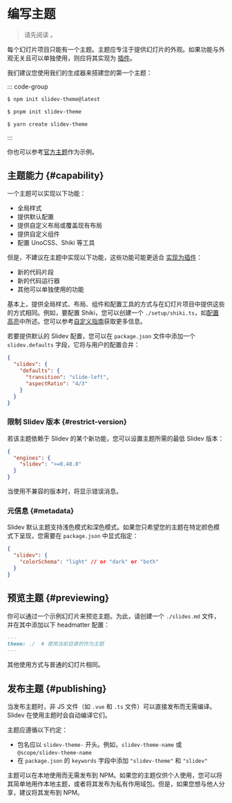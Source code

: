 # 编写主题

> 请先阅读 <LinkInline link="guide/theme-addon" />。

每个幻灯片项目只能有一个主题。主题应专注于提供幻灯片的外观。如果功能与外观无关且可以单独使用，则应将其实现为 [插件](./write-addon)。

我们建议您使用我们的生成器来搭建您的第一个主题：

::: code-group

```bash [npm]
$ npm init slidev-theme@latest
```

```bash [pnpm]
$ pnpm init slidev-theme
```

```bash [yarn]
$ yarn create slidev-theme
```

:::

你也可以参考[官方主题](../resources/theme-gallery#official-themes)作为示例。

## 主题能力 {#capability}

一个主题可以实现以下功能：

- 全局样式
- 提供默认配置
- 提供自定义布局或覆盖现有布局
- 提供自定义组件
- 配置 UnoCSS、Shiki 等工具

但是，不建议在主题中实现以下功能，这些功能可能更适合 [实现为插件](./write-addon)：

- 新的代码片段
- 新的代码运行器
- 其他可以单独使用的功能

基本上，提供全局样式、布局、组件和配置工具的方式与在幻灯片项目中提供这些的方式相同。例如，要配置 Shiki，您可以创建一个 `./setup/shiki.ts`，如[配置高亮](../custom/config-highlighter)中所述。您可以参考[自定义指南](/custom/)获取更多信息。

若要提供默认的 Slidev 配置，您可以在 `package.json` 文件中添加一个 `slidev.defaults` 字段，它将与用户的配置合并：

```json
{
  "slidev": {
    "defaults": {
      "transition": "slide-left",
      "aspectRatio": "4/3"
    }
  }
}
```

### 限制 Slidev 版本 {#restrict-version}

若该主题依赖于 Slidev 的某个新功能，您可以设置主题所需的最低 Slidev 版本：

```json
{
  "engines": {
    "slidev": ">=0.48.0"
  }
}
```

当使用不兼容的版本时，将显示错误消息。

### 元信息 {#metadata}

Slidev 默认主题支持浅色模式和深色模式。如果您只希望您的主题在特定颜色模式下呈现，您需要在 `package.json` 中显式指定：

```json
{
  "slidev": {
    "colorSchema": "light" // or "dark" or "both"
  }
}
```

## 预览主题 {#previewing}

你可以通过一个示例幻灯片来预览主题。为此，请创建一个 `./slides.md` 文件，并在其中添加以下 headmatter 配置：

```md
---
theme: ./  # 使用当前目录的作为主题
---
```

其他使用方式与普通的幻灯片相同。

## 发布主题 {#publishing}

当发布主题时，非 JS 文件（如 `.vue` 和 `.ts` 文件）可以直接发布而无需编译。Slidev 在使用主题时会自动编译它们。

主题应遵循以下约定：

- 包名应以 `slidev-theme-` 开头。例如，`slidev-theme-name` 或 `@scope/slidev-theme-name`
- 在 `package.json` 的 `keywords` 字段中添加 `"slidev-theme"` 和 `"slidev"`

主题可以在本地使用而无需发布到 NPM。如果您的主题仅供个人使用，您可以将其简单地用作本地主题，或者将其发布为私有作用域包。但是，如果您想与他人分享，建议将其发布到 NPM。
